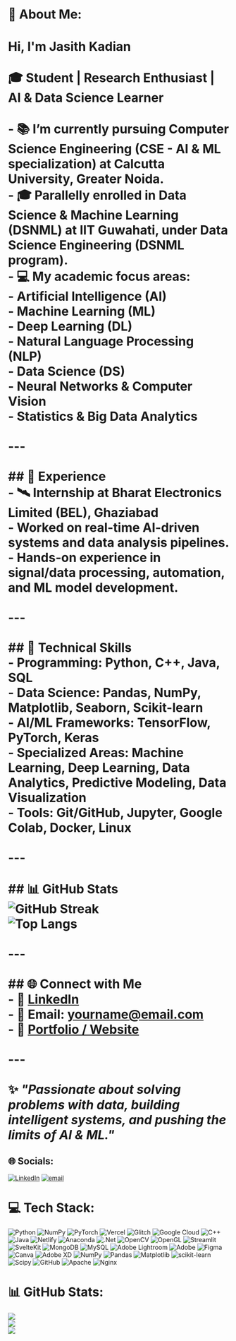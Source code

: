# 💫 About Me:
#  Hi, I'm Jasith Kadian  <br><br>🎓 **Student | Research Enthusiast | AI & Data Science Learner**  <br><br>- 📚 I’m currently pursuing **Computer Science Engineering (CSE - AI & ML specialization)** at **Calcutta University, Greater Noida**.  <br>- 🎓 Parallelly enrolled in **Data Science & Machine Learning (DSNML)** at **IIT Guwahati**, under **Data Science Engineering (DSNML program)**.  <br>- 💻 My academic focus areas:  <br>  - Artificial Intelligence (AI)  <br>  - Machine Learning (ML)  <br>  - Deep Learning (DL)  <br>  - Natural Language Processing (NLP)  <br>  - Data Science (DS)  <br>  - Neural Networks & Computer Vision  <br>  - Statistics & Big Data Analytics  <br><br>---<br><br>## 💼 Experience  <br>- 🛰️ **Internship at Bharat Electronics Limited (BEL), Ghaziabad**  <br>  - Worked on real-time **AI-driven systems** and **data analysis pipelines**.  <br>  - Hands-on experience in **signal/data processing, automation, and ML model development**.  <br><br>---<br><br>## 🚀 Technical Skills  <br>- **Programming:** Python, C++, Java, SQL  <br>- **Data Science:** Pandas, NumPy, Matplotlib, Seaborn, Scikit-learn  <br>- **AI/ML Frameworks:** TensorFlow, PyTorch, Keras  <br>- **Specialized Areas:** Machine Learning, Deep Learning, Data Analytics, Predictive Modeling, Data Visualization  <br>- **Tools:** Git/GitHub, Jupyter, Google Colab, Docker, Linux  <br><br>---<br><br>## 📊 GitHub Stats  <br>![GitHub Streak](https://github-readme-streak-stats.herokuapp.com?user=YOUR_USERNAME&theme=dark&hide_border=true)  <br>![Top Langs](https://github-readme-stats.vercel.app/api/top-langs/?username=YOUR_USERNAME&layout=compact&theme=dark)  <br><br>---<br><br>## 🌐 Connect with Me  <br>- 💼 [LinkedIn](https://www.linkedin.com)  <br>- 📧 **Email:** yourname@email.com  <br>- 📂 [Portfolio / Website](https://yourportfolio.com)  <br><br>---<br><br>✨ *"Passionate about solving problems with data, building intelligent systems, and pushing the limits of AI & ML."*<br>


## 🌐 Socials:
[![LinkedIn](https://img.shields.io/badge/LinkedIn-%230077B5.svg?logo=linkedin&logoColor=white)](https://linkedin.com/in/https://www.linkedin.com/in/jasith-kadian-4a2289314/) [![email](https://img.shields.io/badge/Email-D14836?logo=gmail&logoColor=white)](mailto:jasithkadian@gmail.com) 

# 💻 Tech Stack:
![Python](https://img.shields.io/badge/python-3670A0?style=for-the-badge&logo=python&logoColor=ffdd54) ![NumPy](https://img.shields.io/badge/numpy-%23013243.svg?style=for-the-badge&logo=numpy&logoColor=white) ![PyTorch](https://img.shields.io/badge/PyTorch-%23EE4C2C.svg?style=for-the-badge&logo=PyTorch&logoColor=white) ![Vercel](https://img.shields.io/badge/vercel-%23000000.svg?style=for-the-badge&logo=vercel&logoColor=white) ![Glitch](https://img.shields.io/badge/glitch-%233333FF.svg?style=for-the-badge&logo=glitch&logoColor=white) ![Google Cloud](https://img.shields.io/badge/GoogleCloud-%234285F4.svg?style=for-the-badge&logo=google-cloud&logoColor=white) ![C++](https://img.shields.io/badge/c++-%2300599C.svg?style=for-the-badge&logo=c%2B%2B&logoColor=white) ![Java](https://img.shields.io/badge/java-%23ED8B00.svg?style=for-the-badge&logo=openjdk&logoColor=white) ![Netlify](https://img.shields.io/badge/netlify-%23000000.svg?style=for-the-badge&logo=netlify&logoColor=#00C7B7) ![Anaconda](https://img.shields.io/badge/Anaconda-%2344A833.svg?style=for-the-badge&logo=anaconda&logoColor=white) ![.Net](https://img.shields.io/badge/.NET-5C2D91?style=for-the-badge&logo=.net&logoColor=white) ![OpenCV](https://img.shields.io/badge/opencv-%23white.svg?style=for-the-badge&logo=opencv&logoColor=white) ![OpenGL](https://img.shields.io/badge/OpenGL-%23FFFFFF.svg?style=for-the-badge&logo=opengl) ![Streamlit](https://img.shields.io/badge/Streamlit-%23FE4B4B.svg?style=for-the-badge&logo=streamlit&logoColor=white) ![SvelteKit](https://img.shields.io/badge/sveltekit-%23ff3e00.svg?style=for-the-badge&logo=svelte&logoColor=white) ![MongoDB](https://img.shields.io/badge/MongoDB-%234ea94b.svg?style=for-the-badge&logo=mongodb&logoColor=white) ![MySQL](https://img.shields.io/badge/mysql-4479A1.svg?style=for-the-badge&logo=mysql&logoColor=white) ![Adobe Lightroom](https://img.shields.io/badge/Adobe%20Lightroom-31A8FF.svg?style=for-the-badge&logo=Adobe%20Lightroom&logoColor=white) ![Adobe](https://img.shields.io/badge/adobe-%23FF0000.svg?style=for-the-badge&logo=adobe&logoColor=white) ![Figma](https://img.shields.io/badge/figma-%23F24E1E.svg?style=for-the-badge&logo=figma&logoColor=white) ![Canva](https://img.shields.io/badge/Canva-%2300C4CC.svg?style=for-the-badge&logo=Canva&logoColor=white) ![Adobe XD](https://img.shields.io/badge/Adobe%20XD-470137?style=for-the-badge&logo=Adobe%20XD&logoColor=#FF61F6) ![NumPy](https://img.shields.io/badge/numpy-%23013243.svg?style=for-the-badge&logo=numpy&logoColor=white) ![Pandas](https://img.shields.io/badge/pandas-%23150458.svg?style=for-the-badge&logo=pandas&logoColor=white) ![Matplotlib](https://img.shields.io/badge/Matplotlib-%23ffffff.svg?style=for-the-badge&logo=Matplotlib&logoColor=black) ![scikit-learn](https://img.shields.io/badge/scikit--learn-%23F7931E.svg?style=for-the-badge&logo=scikit-learn&logoColor=white) ![Scipy](https://img.shields.io/badge/SciPy-%230C55A5.svg?style=for-the-badge&logo=scipy&logoColor=%white) ![GitHub](https://img.shields.io/badge/github-%23121011.svg?style=for-the-badge&logo=github&logoColor=white) ![Apache](https://img.shields.io/badge/apache-%23D42029.svg?style=for-the-badge&logo=apache&logoColor=white) ![Nginx](https://img.shields.io/badge/nginx-%23009639.svg?style=for-the-badge&logo=nginx&logoColor=white)
# 📊 GitHub Stats:
![](https://github-readme-stats.vercel.app/api?username=Jasithkadian&theme=transparent&hide_border=false&include_all_commits=false&count_private=false)<br/>
![](https://nirzak-streak-stats.vercel.app/?user=Jasithkadian&theme=transparent&hide_border=false)<br/>
![](https://github-readme-stats.vercel.app/api/top-langs/?username=Jasithkadian&theme=transparent&hide_border=false&include_all_commits=false&count_private=false&layout=compact)

<!-- Proudly created with GPRM ( https://gprm.itsvg.in ) -->
